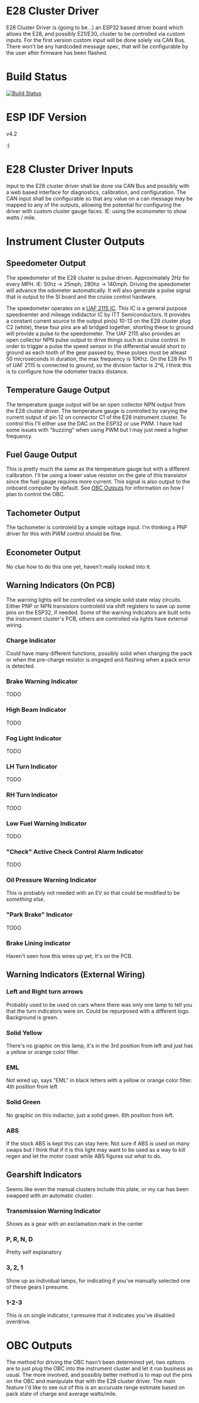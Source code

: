 # E28 Cluster Driver

E28 Cluster Driver is (going to be...) an ESP32 based driver board which allows the E28, and possibly E21/E30, cluster to be controlled via custom inputs. For the first version custom input will be done solely via CAN Bus. There won't be any hardcoded message spec, that will be configurable by the user after firmware has been flashed. 

# Build Status
[![Build Status](https://travis-ci.org/dowster/e28-cluster.svg?branch=master)](https://travis-ci.org/dowster/e28-cluster)

# ESP IDF Version
v4.2

:)

# E28 Cluster Driver Inputs

Input to the E28 cluster driver shall be done via CAN Bus and possibly with a web based interface for diagnostics, calibration, and configuration. The CAN input shall be configurable so that any value on a can message may be mapped to any of the outputs, allowing the potential for configuring the driver with custom cluster gauge faces. IE: using the econometer to show watts / mile. 

# Instrument Cluster Outputs

## Speedometer Output

The speedometer of the E28 cluster is pulse driven. Approximately 2Hz for every MPH. IE: 50hz -> 25mph, 280hz -> 140mph. Driving the speedometer will advance the odometer automatically. It will also generate a pulse signal that is output to the SI board and the cruise control hardware. 

The speedometer operates on a [UAF 2115 IC](https://darisusgmbh.de/darisus/Elektonikshop/Datenblaetter/ITT/UAF2115.pdf). This IC is a general purpose speedoemter and mileage indidactor IC by ITT Semiconductors. It provides a constant current source to the output pin(s) 10-13 on the E28 cluster plug C2 (white), these four pins are all bridged together, shorting these to ground will provide a pulse to the speedometer. The UAF 2115 also provides an open collector NPN pulse output to drive things such as cruise control. In order to trigger a pulse the speed sensor in the differential would short to ground as each tooth of the gear passed by, these pulses must be atleast 50 microseconds in duration, the max frequency is 10Khz. On the E28 Pin 11 of UAF 2115 is connected to ground, so the division factor is 2^6, I think this is to configure how the odometer tracks distance. 

## Temperature Gauge Output

The temperature guage output will be an open collector NPN output from the E28 cluster driver. The temperature gauge is controlled by varying the current output of pin 12 on connector C1 of the E28 instrument cluster. To control this I'll either use the DAC on the ESP32 or use PWM. I have had some issues with "buzzing" when using PWM but I may just need a higher frequency. 

## Fuel Gauge Output

This is pretty much the same as the temperature gauge but with a different calibration. I'll be using a lower value resistor on the gate of this transistor since the fuel gauge requires more current. This signal is also output to the onboard computer by default. See [OBC Outputs](#OBC-Outputs) for information on how I plan to control the OBC.

## Tachometer Output

The tachometer is controleld by a simple voltage input. I'm thinking a PNP driver for this with PWM control should be fine. 

## Econometer Output

No clue how to do this one yet, haven't really looked into it. 

## Warning Indicators (On PCB)

The warning lights will be controlled via simple solid state relay circuits. Either PNP or NPN transistors controleld via shift registers to save up some pins on the ESP32, if needed. Some of the warning indicators are built onto the instrument cluster's PCB, others are controlled via lights have external wiring. 

### Charge Indicator

Could have many different functions, possibly solid when charging the pack or when the pre-charge resistor is engaged and flashing when a pack error is detected.

### Brake Warning Indicator

TODO

### High Beam Indicator

TODO

### Fog Light Indicator

TODO

### LH Turn Indicator

TODO

### RH Turn Indicator

TODO

### Low Fuel Warning Indicator 

TODO

### "Check" Active Check Control Alarm Indicator

TODO

### Oil Pressure Warning Indicator

This is probably not needed with an EV so that could be modified to be _something else_.

### "Park Brake" Indicator

TODO

### Brake Lining indicator

Haven't seen how this wires up yet, It's on the PCB.

## Warning Indicators (External Wiring)

### Left and Right turn arrows

Probably used to be used on cars where there was only one lamp to tell you that the turn indicators were on. Could be repurposed with a different logo. Background is green.

### Solid Yellow

There's no graphic on this lamp, it's in the 3rd position from left and just has a yellow or orange color filter. 

### EML

Not wired up, says "EML" in black letters with a yellow or orange color filter. 4th position from left

### Solid Green

No graphic on this indiactor, just a solid green. 6th position from left.

### ABS

If the stock ABS is kept this can stay here. Not sure if ABS is used on many swaps but I think that if it is this light may want to be used as a way to kill regen and let the motor coast while ABS figures out what to do. 

## Gearshift Indicators

Seems like even the manual clusters include this plate, or my car has been swapped with an automatic cluster. 

### Transmission Warning Indicator

Shows as a gear with an exclamation mark in the center

### P, R, N, D

Pretty self explanatory

### 3, 2, 1

Show up as individual lamps, for indicating if you've manually selected one of these gears I presume. 

### 1-2-3

This is on single indicator, I presume that it indicates you've disabled overdrive. 

# OBC Outputs

The method for driving the OBC hasn't been determined yet, two options are to just plug the OBC into the instrument cluster and let it run business as usual. The more involved, and possibly better method is to map out the pins on the OBC and manipulate that with the  E28 cluster driver. The main feature I'd like to see out of this is an accuruate range estimate based on pack state of charge and average watts/mile. 
